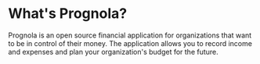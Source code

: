 # What's Prognola?

Prognola is an open source financial application for organizations that want to be in control of their money.
The application allows you to record income and expenses and plan your organization's budget for the future.


